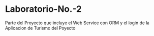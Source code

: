 # Laboratorio-No.-2
Parte del Proyecto que incluye el Web Service con ORM y el login de la Aplicacion de Turismo del Poyecto
